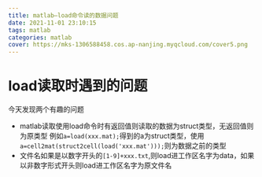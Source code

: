 ```yaml
---
title: matlab—load命令读的数据问题
date: 2021-11-01 23:10:15
tags: matlab
categories: matlab
cover: https://mks-1306588458.cos.ap-nanjing.myqcloud.com/cover5.png
---
```

# load读取时遇到的问题

今天发现两个有趣的问题
- matlab读取使用load命令时有返回值则读取的数据为struct类型，无返回值则为原类型
例如`a=load(xxx.mat);`得到的a为struct类型，使用`a=cell2mat(struct2cell(load('xxx.mat')));`则为数据之前的类型  
- 文件名如果是以数字开头的`[1-9]+xxx.txt`,则load进工作区名字为data，如果以非数字形式开头则load进工作区名字为原文件名